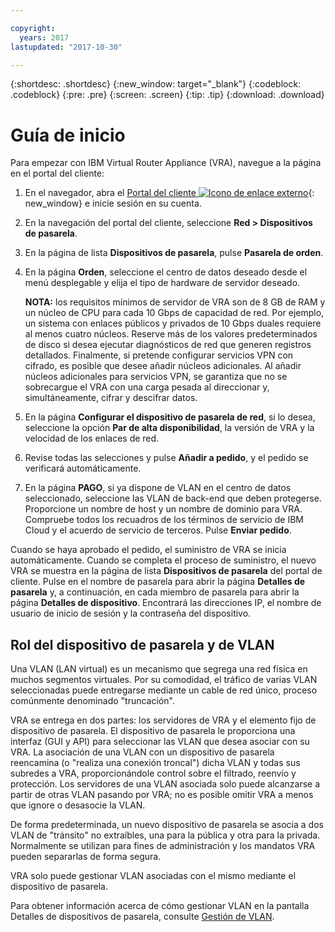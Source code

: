 ```yaml
---

copyright:
  years: 2017
lastupdated: "2017-10-30"

---
```


{:shortdesc: .shortdesc}
{:new_window: target="_blank"}
{:codeblock: .codeblock}
{:pre: .pre}
{:screen: .screen}
{:tip: .tip}
{:download: .download}


# Guía de inicio
Para empezar con IBM Virtual Router Appliance (VRA), navegue a la página en el portal del cliente:

1. En el navegador, abra el [Portal del cliente ![Icono de enlace externo](../../icons/launch-glyph.svg "Icono de enlace externo")](https://control.softlayer.com/){: new_window} e inicie sesión en su cuenta.
2. En la navegación del portal del cliente, seleccione **Red > Dispositivos de pasarela**.
3. En la página de lista **Dispositivos de pasarela**, pulse **Pasarela de orden**.
4. En la página **Orden**, seleccione el centro de datos deseado desde el menú desplegable y elija el tipo de hardware de servidor deseado.

    **NOTA:** los requisitos mínimos de servidor de VRA son de 8 GB de RAM y un núcleo de CPU para cada 10 Gbps de capacidad de red. Por ejemplo, un sistema con enlaces públicos y privados de 10 Gbps duales requiere al menos cuatro núcleos. Reserve más de los valores predeterminados de disco si desea ejecutar diagnósticos de red que generen registros detallados. Finalmente, si pretende configurar servicios VPN con cifrado, es posible que desee añadir núcleos adicionales. Al añadir núcleos adicionales para servicios VPN, se garantiza que no se sobrecargue el VRA con una carga pesada al direccionar y, simultáneamente, cifrar y descifrar datos.

5. En la página **Configurar el dispositivo de pasarela de red**, si lo desea, seleccione la opción **Par de alta disponibilidad**, la versión de VRA y la velocidad de los enlaces de red.
6. Revise todas las selecciones y pulse **Añadir a pedido**, y el pedido se verificará automáticamente.
7. En la página **PAGO**, si ya dispone de VLAN en el centro de datos seleccionado, seleccione las VLAN de back-end que deben protegerse. Proporcione un nombre de host y un nombre de dominio para VRA. Compruebe todos los recuadros de los términos de servicio de IBM Cloud y el acuerdo de servicio de terceros. Pulse **Enviar pedido**.

Cuando se haya aprobado el pedido, el suministro de VRA se inicia automáticamente. Cuando se completa el proceso de suministro, el nuevo VRA se muestra en la página de lista **Dispositivos de pasarela** del portal de cliente. Pulse en el nombre de pasarela para abrir la página **Detalles de pasarela** y, a continuación, en cada miembro de pasarela para abrir la página **Detalles de dispositivo**. Encontrará las direcciones IP, el nombre de usuario de inicio de sesión y la contraseña del dispositivo.  
 
## Rol del dispositivo de pasarela y de VLAN
Una VLAN (LAN virtual) es un mecanismo que segrega una red física en muchos segmentos virtuales. Por su comodidad, el tráfico de varias VLAN seleccionadas puede entregarse mediante un cable de red único, proceso comúnmente denominado "truncación".

VRA se entrega en dos partes: los servidores de VRA y el elemento fijo de dispositivo de pasarela. El dispositivo de pasarela le proporciona una interfaz (GUI y API) para seleccionar las VLAN que desea asociar con su VRA. La asociación de una VLAN con un dispositivo de pasarela reencamina (o "realiza una conexión troncal") dicha VLAN y todas sus subredes a VRA, proporcionándole control sobre el filtrado, reenvío y protección. Los servidores de una VLAN asociada solo puede alcanzarse a partir de otras VLAN pasando por VRA; no es posible omitir VRA a menos que ignore o desasocie la VLAN.

De forma predeterminada, un nuevo dispositivo de pasarela se asocia a dos VLAN de "tránsito" no extraíbles, una para la pública y otra para la privada. Normalmente se utilizan para fines de administración y los mandatos VRA pueden separarlas de forma segura.

VRA solo puede gestionar VLAN asociadas con el mismo mediante el dispositivo de pasarela.

Para obtener información acerca de cómo gestionar VLAN en la pantalla Detalles de dispositivos de pasarela, consulte [Gestión de VLAN](manage-vlans.html).
